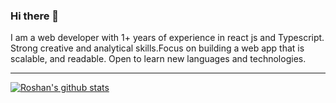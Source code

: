 ### Hi there 👋

I am a web developer with 1+ years of experience in react js and Typescript. Strong creative and analytical skills.Focus on building a web app that is scalable, and readable. Open to learn new languages and technologies.
<!-- 

### Connect with me:

[<img align="left" alt="ros-an.github.io" width="22px" src="https://raw.githubusercontent.com/iconic/open-iconic/master/svg/globe.svg" />][website]
[<img align="left" alt="roshan | Twitter" width="22px" src="https://cdn.jsdelivr.net/npm/simple-icons@v3/icons/twitter.svg" />][twitter]
[<img align="left" alt="roshan | LinkedIn" width="22px" src="https://cdn.jsdelivr.net/npm/simple-icons@v3/icons/linkedin.svg" />][linkedin]
 -->
<!-- 
### Languages and Tools:


<img align="left" alt="Node.js" width="26px" src="https://raw.githubusercontent.com/github/explore/80688e429a7d4ef2fca1e82350fe8e3517d3494d/topics/nodejs/nodejs.png" />
<img align="left" alt="SQL" width="26px" src="https://raw.githubusercontent.com/github/explore/80688e429a7d4ef2fca1e82350fe8e3517d3494d/topics/sql/sql.png" />
<img align="left" alt="MongoDB" width="26px" src="https://raw.githubusercontent.com/github/explore/80688e429a7d4ef2fca1e82350fe8e3517d3494d/topics/mongodb/mongodb.png" />
<img align="left" alt="GraphQL" width="26px" src="https://raw.githubusercontent.com/github/explore/80688e429a7d4ef2fca1e82350fe8e3517d3494d/topics/graphql/graphql.png" />
<img align="left" alt="Git" width="26px" src="https://raw.githubusercontent.com/github/explore/80688e429a7d4ef2fca1e82350fe8e3517d3494d/topics/git/git.png" />
<img align="left" alt="GitHub" width="26px" src="https://raw.githubusercontent.com/github/explore/78df643247d429f6cc873026c0622819ad797942/topics/github/github.png" />
<img align="left" alt="Bash" width="26px" src="https://raw.githubusercontent.com/github/explore/80688e429a7d4ef2fca1e82350fe8e3517d3494d/topics/terminal/terminal.png" />
 -->

---
[![Roshan's github stats](https://github-readme-stats.vercel.app/api?username=ros-an&show_icons=true&hide_border=true&count_private=true&theme=tokyonight)](https://github.com/ros-an)


[website]: https://rosan.netlify.app/
[twitter]: https://twitter.com/rosan_kr
[linkedin]: https://www.linkedin.com/in/roshan-kr-mahato-798592171/

